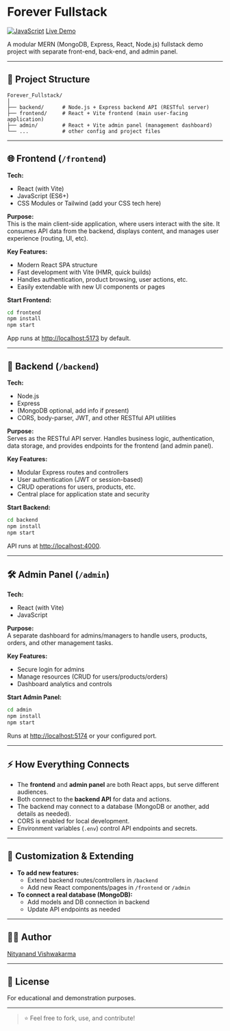 # Forever Fullstack

[![JavaScript](https://img.shields.io/badge/JavaScript-F7DF1E?logo=javascript&logoColor=black)](https://www.javascript.com/)
[Live Demo](https://forever-backend-theta-olive.vercel.app)

A modular MERN (MongoDB, Express, React, Node.js) fullstack demo project with separate front-end, back-end, and admin panel.

---

## 📁 Project Structure

```
Forever_Fullstack/
│
├── backend/      # Node.js + Express backend API (RESTful server)
├── frontend/     # React + Vite frontend (main user-facing application)
├── admin/        # React + Vite admin panel (management dashboard)
└── ...           # other config and project files
```

---

## 🌐 Frontend (`/frontend`)

**Tech:**  
- React (with Vite)
- JavaScript (ES6+)
- CSS Modules or Tailwind (add your CSS tech here)

**Purpose:**  
This is the main client-side application, where users interact with the site. It consumes API data from the backend, displays content, and manages user experience (routing, UI, etc).

**Key Features:**  
- Modern React SPA structure
- Fast development with Vite (HMR, quick builds)
- Handles authentication, product browsing, user actions, etc.
- Easily extendable with new UI components or pages

**Start Frontend:**
```sh
cd frontend
npm install
npm start
```
App runs at [http://localhost:5173](http://localhost:5173) by default.

---

## 🔗 Backend (`/backend`)

**Tech:**  
- Node.js
- Express
- (MongoDB optional, add info if present)
- CORS, body-parser, JWT, and other RESTful API utilities

**Purpose:**  
Serves as the RESTful API server. Handles business logic, authentication, data storage, and provides endpoints for the frontend (and admin panel).

**Key Features:**  
- Modular Express routes and controllers
- User authentication (JWT or session-based)
- CRUD operations for users, products, etc.
- Central place for application state and security

**Start Backend:**
```sh
cd backend
npm install
npm start
```
API runs at [http://localhost:4000](http://localhost:4000).

---

## 🛠️ Admin Panel (`/admin`)

**Tech:**  
- React (with Vite)
- JavaScript

**Purpose:**  
A separate dashboard for admins/managers to handle users, products, orders, and other management tasks.

**Key Features:**  
- Secure login for admins
- Manage resources (CRUD for users/products/orders)
- Dashboard analytics and controls

**Start Admin Panel:**
```sh
cd admin
npm install
npm start
```
Runs at [http://localhost:5174](http://localhost:5174) or your configured port.

---

## ⚡ How Everything Connects

- The **frontend** and **admin panel** are both React apps, but serve different audiences.
- Both connect to the **backend API** for data and actions.
- The backend may connect to a database (MongoDB or another, add details as needed).
- CORS is enabled for local development.
- Environment variables (`.env`) control API endpoints and secrets.

---

## 🧩 Customization & Extending

- **To add new features:**  
  - Extend backend routes/controllers in `/backend`
  - Add new React components/pages in `/frontend` or `/admin`
- **To connect a real database (MongoDB):**  
  - Add models and DB connection in backend
  - Update API endpoints as needed

---

## 🧑‍💻 Author

[Nityanand Vishwakarma](https://github.com/nityanand22)

---

## 📄 License

For educational and demonstration purposes.

---

> ⭐ Feel free to fork, use, and contribute!
